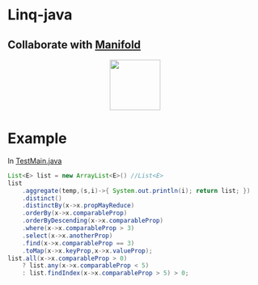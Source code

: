 # Linq-java


## Collaborate with [Manifold](http://manifold.systems/)

<div align=center>
    <img height=100 src="http://manifold.systems/images/logo_white_64px.png"/>
</div>

# Example

In [TestMain.java](./java/src/test/java/TestMain.java)

``` java
List<E> list = new ArrayList<E>() //List<E>
list
    .aggregate(temp,(s,i)->{ System.out.println(i); return list; })
    .distinct()
    .distinctBy(x->x.propMayReduce)
    .orderBy(x->x.comparableProp)
    .orderByDescending(x->x.comparableProp)
    .where(x->x.comparableProp > 3)
    .select(x->x.anotherProp)
    .find(x->x.comparableProp == 3)
    .toMap(x->x.keyProp,x->x.valueProp);
list.all(x->x.comparableProp > 0)
    ? list.any(x->x.comparableProp < 5)
    : list.findIndex(x->x.comparableProp > 5) > 0;
```
